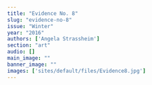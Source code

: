 ```yaml
---
title: "Evidence No. 8"
slug: "evidence-no-8"
issue: "Winter"
year: "2016"
authors: ['Angela Strassheim']
section: "art"
audio: []
main_image: ""
banner_image: ""
images: ['sites/default/files/Evidence8.jpg']
---
```

